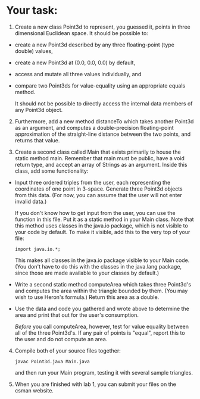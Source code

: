 # Your task:

1. Create a new class Point3d to represent, you guessed it, points in three dimensional Euclidean space. It should be possible to:

-   create a new Point3d described by any three floating-point (type double) values,

-   create a new Point3d at (0.0, 0.0, 0.0) by default,

-   access and mutate all three values individually, and

-   compare two Point3ds for value-equality using an appropriate equals method.

    It should not be possible to directly access the internal data members of any Point3d object.

2. Furthermore, add a new method distanceTo which takes another Point3d as an argument, and computes a double-precision floating-point approximation of the straight-line distance between the two points, and returns that value.

3. Create a second class called Main that exists primarily to house the static method main. Remember that main must be public, have a void return type, and accept an array of Strings as an argument. Inside this class, add some functionality:

-   Input three ordered triples from the user, each representing the coordinates of one point in 3-space. Generate three Point3d objects from this data. (For now, you can assume that the user will not enter invalid data.)

    If you don't know how to get input from the user, you can use the function in this file. Put it as a static method in your Main class. Note that this method uses classes in the java.io package, which is not visible to your code by default. To make it visible, add this to the very top of your file:

    `import java.io.*;`

    This makes all classes in the java.io package visible to your Main code. (You don't have to do this with the classes in the java.lang package, since those are made available to your classes by default.)

-   Write a second static method computeArea which takes three Point3d's and computes the area within the triangle bounded by them. (You may wish to use Heron's formula.) Return this area as a double.

-   Use the data and code you gathered and wrote above to determine the area and print that out for the user's consumption.

    _Before_ you call computeArea, however, test for value equality between all of the three Point3d's. If any pair of points is "equal", report this to the user and do not compute an area.

4. Compile both of your source files together:

    `javac Point3d.java Main.java`

    and then run your Main program, testing it with several sample triangles.

5. When you are finished with lab 1, you can submit your files on the csman website.
